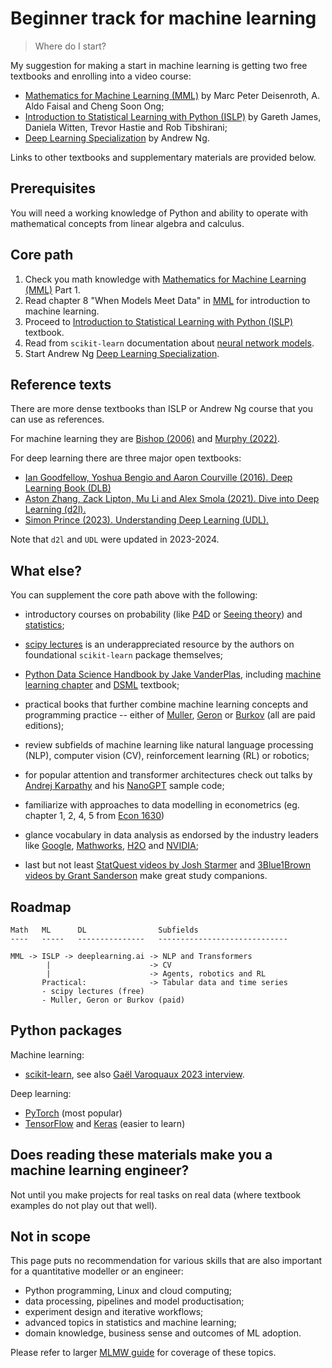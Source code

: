 # Beginner track for machine learning

> Where do I start?

My suggestion for making a start in machine learning is getting two free textbooks and enrolling into a video course:

- [Mathematics for Machine Learning (MML)][mml] by Marc Peter Deisenroth, A. Aldo Faisal and Cheng Soon Ong;
- [Introduction to Statistical Learning with Python (ISLP)](https://www.statlearning.com/) by Gareth James, Daniela Witten, Trevor Hastie and Rob Tibshirani;
- [Deep Learning Specialization][dls] by Andrew Ng.

Links to other textbooks and supplementary materials are provided below.

## Prerequisites

You will need a working knowledge of Python and ability to operate with mathematical concepts from linear algebra and calculus.

## Core path

1. Check you math knowledge with [Mathematics for Machine Learning (MML)][mml] Part 1.
2. Read chapter 8 "When Models Meet Data" in [MML][mml] for introduction to machine learning.
3. Proceed to [Introduction to Statistical Learning with Python (ISLP)](https://www.statlearning.com/) textbook.
4. Read from `scikit-learn` documentation about [neural network models][nn].
5. Start Andrew Ng [Deep Learning Specialization][dls].

[dls]: https://www.deeplearning.ai/courses/deep-learning-specialization/
[mml]: https://mml-book.github.io/
[nn]: https://scikit-learn.org/stable/modules/neural_networks_supervised.html#neural-network-models-supervised

## Reference texts

There are more dense textbooks than ISLP or Andrew Ng course that you can use as references.

For machine learning they are
[Bishop (2006)](https://www.microsoft.com/en-us/research/uploads/prod/2006/01/Bishop-Pattern-Recognition-and-Machine-Learning-2006.pdf)
and [Murphy (2022)](https://probml.github.io/pml-book/book1.html).

For deep learning there are three major open textbooks:

- [Ian Goodfellow, Yoshua Bengio and Aaron Courville (2016). Deep Learning Book (DLB)](https://www.deeplearningbook.org/)
- [Aston Zhang, Zack Lipton, Mu Li and Alex Smola (2021). Dive into Deep Learning (d2l).](https://d2l.ai/)
- [Simon Prince (2023). Understanding Deep Learning (UDL).](https://udlbook.github.io/udlbook/)

Note that `d2l` and `UDL` were updated in 2023-2024.

## What else?

You can supplement the core path above with the following:

- introductory courses on probability
  (like [P4D](https://probability4datascience.com/)
  or [Seeing theory](https://seeing-theory.brown.edu/basic-probability/index.html))
  and [statistics](https://jverzani.github.io/UsingJ/index.html);

- [scipy lectures](https://lectures.scientific-python.org/) is an
  underappreciated resource by the authors on foundational `scikit-learn`
  package themselves;

- [Python Data Science Handbook by Jake VanderPlas](https://jakevdp.github.io/PythonDataScienceHandbook/),
  including [machine learning chapter](https://jakevdp.github.io/PythonDataScienceHandbook/#5.-Machine-Learning)
  and [DSML](https://people.smp.uq.edu.au/DirkKroese/DSML/) textbook;

- practical books that further combine machine learning concepts and programming practice
  -- either of [Muller](https://amueller.github.io/#book),
  [Geron](https://www.oreilly.com/library/view/hands-on-machine-learning/9781098125967/)
  or [Burkov](https://themlbook.com/) (all are paid editions);

- review subfields of machine learning like natural language processing (NLP),
  computer vision (CV), reinforcement learning (RL) or robotics;

- for popular attention and transformer architectures check out talks by
  [Andrej Karpathy](https://karpathy.ai/)
  and his [NanoGPT](https://github.com/karpathy/nanoGPT) sample code;

- familiarize with approaches to data modelling in econometrics (eg. chapter 1, 2, 4, 5 from [Econ 1630](https://github.com/jonathandroth/Econ1630_Github))

- glance vocabulary in data analysis as endorsed by the industry leaders like
  [Google](https://developers.google.com/machine-learning/glossary),
  [Mathworks](https://www.mathworks.com/discovery.html),
  [H2O](https://h2o.ai/wiki/) and
  [NVIDIA](https://www.nvidia.com/en-us/glossary/);

- last but not least [StatQuest videos by Josh Starmer](https://www.youtube.com/channel/UCtYLUTtgS3k1Fg4y5tAhLbw)
  and [3Blue1Brown videos by Grant Sanderson](https://www.3blue1brown.com/) make great study companions.

## Roadmap

```
Math   ML      DL                Subfields
----   -----   ---------------   -----------------------------

MML -> ISLP -> deeplearning.ai -> NLP and Transformers
        |                      -> CV
        |                      -> Agents, robotics and RL
       Practical:              -> Tabular data and time series
       - scipy lectures (free)
       - Muller, Geron or Burkov (paid)
```

## Python packages

Machine learning:

- [scikit-learn](https://scikit-learn.org/stable/index.html), see also [Gaël Varoquaux 2023 interview](https://youtu.be/MaJRf9E-jtQ?t=223).

Deep learning:

- [PyTorch](https://pytorch.org/) (most popular)
- [TensorFlow](https://www.tensorflow.org/) and [Keras](https://www.tensorflow.org/guide/keras) (easier to learn)

## Does reading these materials make you a machine learning engineer?

Not until you make projects for real tasks on real data (where textbook examples do not play out that well).

## Not in scope

This page puts no recommendation for various skills
that are also important for a quantitative modeller or an engineer:

- Python programming, Linux and cloud computing;
- data processing, pipelines and model productisation;
- experiment design and iterative workflows;
- advanced topics in statistics and machine learning;
- domain knowledge, business sense and outcomes of ML adoption.

Please refer to larger [MLMW guide](mlmw.md) for coverage of these topics.

<!--

## Engineering and data path

```
Linux -> Python -> Data processing -> Cloud -> Orchestration
                   - SQL/NoSQL        - AWS    - Apache Airflow
                   - Hadoop/Spark     - GCS
                                      - Azure

```
-->
